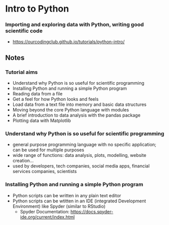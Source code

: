 
# Intro to Python

### Importing and exploring data with Python, writing good scientific code

* https://ourcodingclub.github.io/tutorials/python-intro/

## Notes

### Tutorial aims

* Understand why Python is so useful for scientific programming
* Installing Python and running a simple Python program
* Reading data from a file
* Get a feel for how Python looks and feels
* Load data from a text file into memory and basic data structures
* Moving beyond the core Python language with modules
* A brief introduction to data analysis with the pandas package
* Plotting data with Matplotlib

### Understand why Python is so useful for scientific programming

* general purpose programming language with no specific application; can be used for multiple purposes
* wide range of functions: data analysis, plots, modelling, website creation...
* used by developers, tech companies, social media apps, financial services companies, scientists

### Installing Python and running a simple Python program

* Python scripts can be written in any plain text editor
* Python scripts can be wtitten in an IDE (integrated Development Environment) like Spyder (similar to RStudio)
    * Spyder Documentation: https://docs.spyder-ide.org/current/index.html

